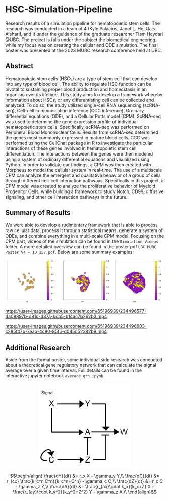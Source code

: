 # HSC-Simulation-Pipeline
Research results of a simulation pipeline for hematopoietic stem cells. The research was conducted in a team of 4 (Kyle Palacios, Janet L. He, Qais Alsharif, and I) under the guidance of the graduate researcher Tiam Heydari @UBC. The project is falls under the subject the biomedical engineering, while my focus was on creating the cellular and ODE simulation. The final poster was presented at the 2023 MURC research conference held at UBC.


## Abstract
Hematopoietic stem cells (HSCs) are a type of stem cell that can develop into any type of blood
cell. The ability to regulate HSC function can be pivotal to sustaining proper blood production
and homeostasis in an organism over its lifetime. This study aims to develop a framework
whereby information about HSCs, or any differentiating cell can be collected and analyzed. To
do so, the study utilized single-cell RNA sequencing (scRNA-seq), Cell-cell communication
inference (CCC inference), Ordinary differential equations (ODE), and a Cellular Potts model
(CPM). ScRNA-seq was used to determine the gene expression profile of individual
hematopoietic stem cells. Specifically, scRNA-seq was performed on Peripheral Blood
Mononuclear Cells. Results from scRNA-seq determined the genes most commonly expressed in
mature blood cells. CCC was performed using the CellChat package in R to investigate the
particular interactions of these genes involved in hematopoietic stem cell differentiation. The
interactions between the genes were then modeled using a system of ordinary differential
equations and visualized using Python. In order to validate our findings, a CPM was then created
with Morpheus to model the cellular system in real-time. The use of a multiscale CPM can
analyze the emergent and qualitative behavior of a group of cells through different cell-cell
interaction pathways. Specifically in this project, a CPM model was created to analyze the
proliferative behavior of Myeloid Progenitor Cells, while building a framework to study Notch,
CD99, diffusive signaling, and other cell interaction pathways in the future.

## Summary of Results
We were able to develop a rudimentary framework that is able to process raw cellular data, process it through statistical means, generate a system of ODEs, and combine everything in a multi-scale CPM model. Focusing on the CPM part, videos of the simulation can be found in the `Simulation Videos` folder. A more detailed overview can be found in the poster pdf `UBC MURC Poster V4 - ID 257.pdf`. Below are some summary examples:

![](Images/cpm.png)

https://user-images.githubusercontent.com/65196939/234496577-4a09897b-d81c-437a-bcb5-b14ac7b262b3.mp4

https://user-images.githubusercontent.com/65196939/234496603-c285f47b-7eab-4c90-85f5-d045d52382b9.mp4


## Additional Research
Aside from the formal poster, some individual side research was conducted about a theoretical gene regulatory network that can calculate the signal average over a given time interval. Full details can be found in the interactive jupyter notebook `average_grn.ipynb`.
<center>
<img src = "Images/grn.png" width = 300px> </img>
</center>

$$\begin{align}
\frac{dY}{dt} &= r_x X - \gamma_y Y,\\
\frac{dC}{dt} &= r_{cc} \frac{k_c^n C^n}{k_c^n+C^n} - \gamma_c C,\\
\frac{dZ}{dt} &= r_c C - \gamma_z Z,\\
\frac{dA}{dt} &= \frac{r_{ax}\cdot k_x}{k_x+Z} X - \frac{r_{ay}\cdot k_y^2}{k_y^2+Z^2} Y - \gamma_z A.\\
\end{align}$$
